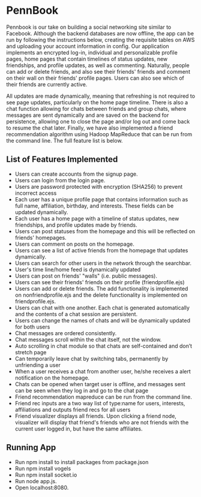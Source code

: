 # PennBook

Pennbook is our take on building a social networking site similar to Facebook. Although the backend databases are now offline, the app can be 
run by following the instructions below, creating the requisite tables on AWS and uploading your account information in config. Our application 
implements an encrypted log-in, individual and personalizable profile pages, home pages that contain timelines of status updates, new 
friendships, and profile updates, as well as commenting. Naturally, people can add or delete friends, and also see their friends' friends and 
comment on their wall on their friends' profile pages. Users can also see which of their friends are currently active.

All updates are made dynamically, meaning that refreshing is not required to see page updates, particularly on the home page timeline. There is 
also a chat function allowing for chats between friends and group chats, where messages are sent dynamically and are saved on the backend for 
persistence, allowing one to close the page and/or log out and come back to resume the chat later. Finally, we have also implemented a friend 
recommendation algorithm using Hadoop MapReduce that can be run from the command line. The full feature list is below.


## List of Features Implemented

- Users can create accounts from the signup page.
- Users can login from the login page.
- Users are password protected with encryption (SHA256) to prevent incorrect access
- Each user has a unique profile page that contains information such as full name,
affiliation, birthday, and interests. These fields can be updated dynamically.
- Each user has a home page with a timeline of status updates, new friendships, and
profile updates made by friends. 
- Users can post statuses from the homepage and this will be reflected on friends' homepages.
- Users can comment on posts on the homepage. 
- Users can see a list of active friends from the homepage that updates dynamically.
- Users can search for other users in the network through the searchbar. 
- User's time line/home feed is dynamically updated
- Users can post on friends' "walls" (i.e. public messages).
- Users can see their friends' friends on their profile (friendprofile.ejs)
- Users can add or delete friends. The add functionality is implemented on nonfriendprofile.ejs
and the delete functionality is implemented on friendprofile.ejs.
- Users can chat with one another. Each chat is generated automatically and the contents of
a chat session are persistent.
- Users can change the names of chats and will be dynamically updated for both users 
- Chat messages are ordered consistently.
- Chat messages scroll within the chat itself, not the window.
- Auto scrolling in chat module so that chats are self-contained and don’t stretch page
- Can temporarily leave chat by switching tabs, permanently by unfriending a user
- When a user receives a chat from another user, he/she receives a alert notification on the homepage.
- Chats can be opened when target user is offline, and messages sent can be seen when they log in and go to the chat page
- Friend recommendation mapreduce can be run from the command line. 
- Friend rec inputs are a two way list of type:name for users, interests, affiliations and outputs friend recs for all users
- Friend visualizer displays all friends. Upon clicking a friend node, visualizer will display that friend's friends who are not friends with the current user logged in, but have the same affiliates. 


## Running App

- Run npm install to install packages from package.json
- Run npm install vogels
- Run npm install socket.io
- Run node app.js. 
- Open localhost:8080.
